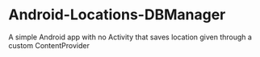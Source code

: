 # Android-Locations-DBManager

A simple Android app with no Activity that saves location given through a custom ContentProvider